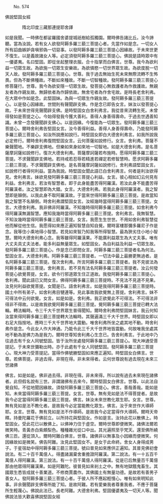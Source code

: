 ﻿　　No. 574

佛說堅固女經

　　　　隋北印度三藏那連提耶舍譯


如是我聞。一時佛在都娑羅國舍婆提城祇樹給孤獨園。爾時佛告諸比丘。汝今諦聽。當為汝說。若有女人欲發阿耨多羅三藐三菩提心者。先當作如是念。一切女人所有諂曲嫉妒貪嗔邪偽一切惡事。以發阿耨多羅三藐三菩提心因緣故。于未來世更不復生。以是義故諸女人等。必定須發阿耨多羅三藐三菩提心。佛說是語時眾中有一優婆夷。名曰堅固。即從坐起整理衣服。合十指掌而白佛言。世尊。我今為欲利益一切眾生故。為欲施一切眾生安樂故。為欲憐愍一切世界眾生故。為欲度脫一切天人故。發阿耨多羅三藐三菩提心。世尊。我于過去無始生死未來無際流轉不生怖畏。但為不斷佛種故。不斷如來種故。不斷一切智種故。發阿耨多羅三藐三菩提心修菩薩行。世尊。我今為欲安隱一切眾生故。發菩提心無救護者為作救護故。無親友者為作親友故。無歸依者為作歸依故。無舍宅者為作舍宅故。是時長老舍利弗。在大眾中作如是念。此堅固妹。為與一切眾生作親友故。發阿耨多羅三藐三菩提心。以是發心因緣故。世間則有聲聞辟支佛。作是念已即告女言。妹汝以發菩提心故。于未來世得見聲聞辟支佛。是時堅固女白舍利弗言。我從昔來流轉生死。未曾得發如是菩提之心。今始得發我今獲大善利。善得人身善得壽命。于過去世遇善知識。未曾一念發聲聞辟支佛心。以是因緣。今復能為一切眾生。發阿耨多羅三藐三菩提心。爾時舍利弗告堅固女言。汝今善得利益。善得人身善得壽命。乃能發阿耨多羅三藐三菩提心。如汝所說應如說行。時堅固女即白大德舍利弗言。如我所說我必定修行。爾時舍利弗復問堅固女言。云何菩薩如說修行。女言。舍利弗。菩薩不樂聲聞地。不樂辟支佛地。但樂如來身如來地一切智地。如是大德舍利弗。是名菩薩摩訶薩如說修行。復次大德舍利弗。菩薩摩訶薩若布施時。愿得阿耨多羅三藐三菩提。不求聲聞辟支佛地。若持戒若忍辱若精進若禪定若修智慧時。愿求阿耨多羅三藐三菩提。不求聲聞辟支佛地。是名菩薩摩訶薩如說修行。舍利弗語堅固女言。如說修行者得何利益。當為我說。時堅固女聞此語已白舍利弗言。何者是利汝欲得見。舍利弗言。妹欲見發阿耨多羅三藐三菩提心利益。女言。彼心相如幻云何見有利益。舍利弗言。若汝有智慧者。即于此身能盡苦得阿羅漢。若汝此身不能盡苦得阿羅漢者。汝之智慧即為大錯。女言。大德舍利弗。若我此身得阿羅漢者。我之智慧即是顛倒。以我此身不取阿羅漢故。于當來世得阿耨多羅三藐三菩提。是故當知我之智慧不名顛倒。時舍利弗謂堅固女言。汝經幾時當得阿耨多羅三藐三菩提。女言。大德舍利弗。我非佛非阿羅漢。不知幾時得阿耨多羅三藐三菩提。如舍利弗今得阿羅漢無漏智慧。應知我幾時當得阿耨多羅三藐三菩提。舍利弗言。我無智慧。不知汝幾時當得阿耨多羅三藐三菩提。女言。我愿生生世世。不用如舍利弗智慧從他而解從他生信。我愿得如來應正遍知智慧自知自覺。爾時富樓那彌多羅尼子作是念。我等住小乘地得小智慧。若見如來智乃知我等所得智慧。最為狹劣住小地小智慧。爾時大德舍利弗心念。我等雖得阿羅漢果。不能廣利益眾生為大丈夫事。唯有大丈夫具丈夫法者。能多利益無量眾生。如堅固女。為自利益及利益一切眾生故。發阿耨多羅三藐三菩提心。作是念已即問女言。阿耨多羅三藐三菩提者名為何法。堅固女言。大德舍利弗。阿耨多羅三藐三菩提者。一切法中最上最勝更無過者。是名阿耨多羅三藐三菩提。復次舍利弗。所言阿耨多羅三藐三菩提者。我不見彼法為阿耨多羅三藐三菩提。舍利弗言。若不見有法名阿耨多羅三藐三菩提者。汝云何發菩提心欲覺菩提。女言。欲令行邪道眾生住正道故。我發阿耨多羅三藐三菩提心。舍利弗。聞此語已又問女言。佛得阿耨多羅三藐三菩提時。不見法不見道不見果。汝見何利益欲覺菩提。女聞是已。語舍利弗言。如是我得阿耨多羅三藐三菩提時。國土中所有弟子。如舍利弗目犍連等。見此事故我欲覺無上菩提。舍利弗言。妹不可得法中云何欲覺。女言。如是如是。舍利弗。我正欲覺此不可得法。不可得法非得非不得故。以是故我欲覺阿耨多羅三藐三菩提。覺阿耨多羅三藐三菩提已轉大法輪。轉法輪時。令三千大千世界眾生普得聞知。爾時舍利弗問堅固妹言。我云何知汝當來得阿耨多羅三藐三菩提轉大法輪時。其聲遍滿三千大千世界。時堅固女即以右足大指按地。應時三千大千世界地大震動。唯舍利弗所坐之處其地不動。時舍利弗作是念。今此女人作大神通。乃能令此三千大千世界地皆震動。何故唯我坐處其地不動為是佛力為是我力。爾時世尊知舍利弗心生念已。告舍利弗言。于此地中乃往過去有千女人同號堅固。皆于汝所坐處發阿耨多羅三藐三菩提心。現大神通受菩提記。于未來世彌勒出時。亦于此處有千女人同號堅固。發阿耨多羅三藐三菩提心。現大神力受菩提記。當得作佛號勝堅固如來應正遍知。時堅固女白佛言。世尊。若佛菩提。非過去得。非現在得。非未來得者。云何世尊說有過去現在未來三世諸佛

佛言。如是如是。佛非過去得。非現在得。非未來得。所以說有過去未來現在諸佛者。此但假名說有三世。非謂諸佛有去來今。爾時堅固女白佛言。世尊。以此法自覺自知。不從地聞因緣故。須發阿耨多羅三藐三菩提心。佛言。善哉善哉。能如是知。未來當得阿耨多羅三藐三菩提。女言。世尊。無有見如是法不得菩提者。是故我今必定當得阿耨多羅三藐三菩提。佛言。妹汝未來世教化眾生耶。女言。世尊。無有見如是法不教化者。是故我今必定當能教化眾生。佛言。汝于來世作大導師耶。女言。世尊。無有見如是法不作導師。是故我今必定當得作大導師。爾時天帝釋。持曼陀羅花于佛前立。以所持花與堅固女。作如是言。汝持此花以散佛上。時堅固女。受此花已以散佛上。以佛神力住于虛空。爾時世尊即便微笑。諸佛法爾若微笑時。青黃赤白紫頗梨色。種種雜光從口中出。其光遍照至乎梵天。還至佛所繞佛三匝。還從頂入。爾時阿難白佛言。世尊。諸佛非以無事及小因緣而便微笑。何因緣故如是微笑。佛告阿難。汝見此堅固女不。是女于此命終。舍女人身得成男子。于星宿劫中得阿耨多羅三藐三菩提。號曰普見如來應供正遍知。其普見佛初會說法。有二十百千萬億人。得盡諸漏棄舍重擔證阿羅漢。第二說法。有一十五百千萬億人得阿羅漢。第三說法。有一十百千萬億人得阿羅漢。從是已后無量百千萬億那由他眾得阿羅漢果。如是阿難陀。彼普見如來剎土之中。無有地獄餓鬼畜生。其國眾生悉皆成就十善業道。不修商賈農作。其佛國土有無量功德。是故若有善男子善女人。發阿耨多羅三藐三菩提心者。于彼人所不應起輕慢心。唯有如來明知此事。非余聲聞辟支佛等所能了知。是故阿難。若有愛樂我者尊重我者。不應于菩薩所生輕蔑心。佛說此法已。長老阿難。大德舍利弗。堅固優婆夷及一切天人等。聞佛說法皆大歡喜佛說堅固女經
